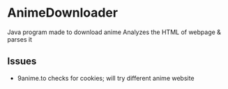 # AnimeDownloader

Java program made to download anime
Analyzes the HTML of webpage & parses it

## Issues

* 9anime.to checks for cookies; will try different anime website

